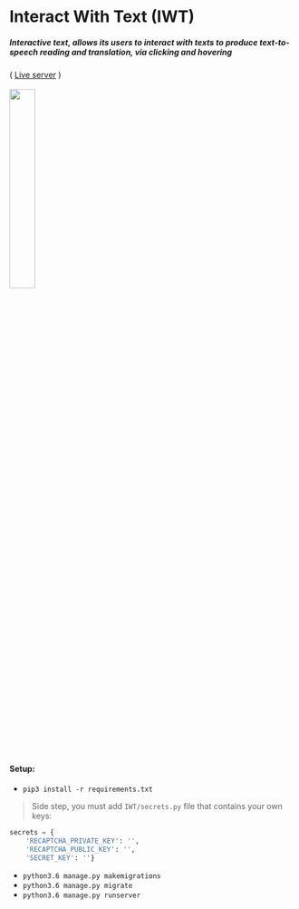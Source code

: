 <p align='center'>
<h1>Interact With Text (IWT)</h1>
<h5>Interactive text, allows its users to interact with texts to produce text-to-speech reading and translation, via clicking and hovering</h5>
( <a href='http://iwt.serveo.net/'>Live server</a> )
<br /> <br />
<img width='30%' src="https://audio-sequence.github.io/iwt.gif">
<br />
</p>

#### Setup:
- `pip3 install -r requirements.txt`

> Side step, you must add `IWT/secrets.py` file that contains your own keys:
```python
secrets = {
    'RECAPTCHA_PRIVATE_KEY': '',
    'RECAPTCHA_PUBLIC_KEY': '',
    'SECRET_KEY': ''}
```
- `python3.6 manage.py makemigrations`
- `python3.6 manage.py migrate`
- `python3.6 manage.py runserver`